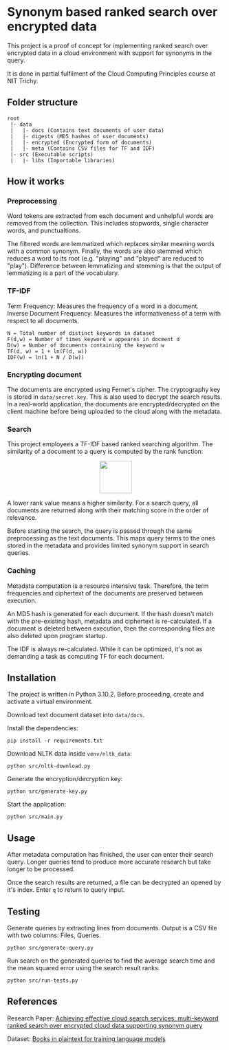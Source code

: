 # Synonym based ranked search over encrypted data

This project is a proof of concept for implementing ranked search over encrypted data in a cloud environment with support for synonyms in the query.

It is done in partial fulfilment of the Cloud Computing Principles course at NIT Trichy.

## Folder structure

```
root
 |- data
 |   |- docs (Contains text documents of user data)
 |   |- digests (MD5 hashes of user documents)
 |   |- encrypted (Encrypted form of documents)
 |   |- meta (Contains CSV files for TF and IDF)
 |- src (Executable scripts)
 |   |- libs (Importable libraries)
```

## How it works

### Preprocessing

Word tokens are extracted from each document and unhelpful words are removed from the collection. This includes stopwords, single character words, and punctualtions.

The filtered words are lemmatized which replaces similar meaning words with a common synonym. Finally, the words are also stemmed which reduces a word to its root (e.g. "playing" and "played" are reduced to "play"). Difference between lemmatizing and stemming is that the output of lemmatizing is a part of the vocabulary.

### TF-IDF

Term Frequency: Measures the frequency of a word in a document.
<br>
Inverse Document Frequency: Measures the informativeness of a term with respect to all documents.

```
N = Total number of distinct keywords in dataset
F(d,w) = Number of times keyword w appeares in docment d
D(w) = Number of documents containing the keyword w
TF(d, w) = 1 + ln(F(d, w))
IDF(w) = ln(1 + N / D(w))
```

### Encrypting document

The documents are encrypted using Fernet's cipher. The cryptography key is stored in `data/secret.key`. This is also used to decrypt the search results. In a real-world application, the documents are encrypted/decrypted on the client machine before being uploaded to the cloud along with the metadata.

### Search

This project employees a TF-IDF based ranked searching algorithm. The similarity of a document to a query is computed by the rank function:

<p align="center">
<img height=75 src="https://render.githubusercontent.com/render/math?math=
\text{Rank}(Q, d) = \frac{\sum_{w \in Q} TF(d, w) \times IDF(w)}{\sqrt{\sum_{w \in Q} (TF{d, w})^2} \times \sqrt{\sum_{w \in Q} (IDF(w))^2}}
">
</p>

A lower rank value means a higher similarity. For a search query, all documents are returned along with their matching score in the order of relevance.

Before starting the search, the query is passed through the same preprocessing as the text documents. This maps query terms to the ones stored in the metadata and provides limited synonym support in search queries.

### Caching

Metadata computation is a resource intensive task. Therefore, the term frequencies and ciphertext of the documents are preserved between execution.

An MD5 hash is generated for each document. If the hash doesn't match with the pre-existing hash, metadata and ciphertext is re-calculated. If a document is deleted between execution, then the corresponding files are also deleted upon program startup.

The IDF is always re-calculated. While it can be optimized, it's not as demanding a task as computing TF for each document.

## Installation

The project is written in Python 3.10.2. Before proceeding, create and activate a virtual environment.

Download text document dataset into `data/docs`.

Install the dependencies:

```
pip install -r requirements.txt
```

Download NLTK data inside `venv/nltk_data`:

```
python src/nltk-download.py
```

Generate the encryption/decryption key:

```
python src/generate-key.py
```

Start the application:

```
python src/main.py
```

## Usage

After metadata computation has finished, the user can enter their search query. Longer queries tend to produce more accurate research but take longer to be processed.

Once the search results are returned, a file can be decrypted an opened by it's index. Enter `q` to return to query input.

## Testing

Generate queries by extracting lines from documents. Output is a CSV file with two columns: Files, Queries.

```
python src/generate-query.py
```

Run search on the generated queries to find the average search time and the mean squared error using the search result ranks.

```
python src/run-tests.py
```

## References

Research Paper: [Achieving effective cloud search services: multi-keyword ranked search over encrypted cloud data supporting synonym query](https://ieeexplore.ieee.org/document/6780939)

Dataset: [Books in plaintext for training language models](https://www.kaggle.com/paulrohan2020/huge-books-in-plain-text-for-train-language-models)
